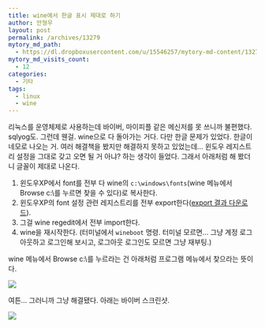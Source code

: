```yaml
---
title: wine에서 한글 표시 제대로 하기
author: 안형우
layout: post
permalink: /archives/13279
mytory_md_path:
  - https://dl.dropboxusercontent.com/u/15546257/mytory-md-content/13279-wine-font.md
mytory_md_visits_count:
  - 12
categories:
  - 기타
tags:
  - linux
  - wine
---
```

리눅스를 운영체제로 사용하는데 바이버, 마이피플 같은 메신저를 못 쓰니까 불편했다. sqlyog도. 그런데 웬걸. wine으로 다 돌아가는 거다. 다만 한글 문제가 있었다. 한글이 네모로 나오는 거. 여러 해결책을 봤지만 해결하지 못하고 있었는데&#8230; 윈도우 레지스트리 설정을 그대로 갖고 오면 될 거 아냐? 하는 생각이 들었다. 그래서 아래처럼 해 봤더니 글꼴이 제대로 나온다.

1.  윈도우XP에서 font를 전부 다 wine의 `c:\windows\fonts`(wine 메뉴에서 Browse c:&#92;를 누르면 찾을 수 있다)로 복사한다.
2.  윈도우XP의 font 설정 관련 레지스트리를 전부 export한다([export 결과 다운로드][1]).
3.  그걸 wine regedit에서 전부 import한다.
4.  wine을 재시작한다. (터미널에서 `wineboot` 명령. 터미널 모르면&#8230; 그냥 계정 로그아웃하고 로그인해 보시고, 로그아웃 로그인도 모르면 그냥 재부팅.)

wine 메뉴에서 Browse c:&#92;를 누르라는 건 아래처럼 프로그램 메뉴에서 찾으라는 뜻이다.

![][2]

여튼&#8230; 그러니까 그냥 해결됐다. 아래는 바이버 스크린샷.

![][3]

 [1]: https://mytory.net/uploads/share/font-reg.7z
 [2]: https://mytory.net/uploads/legacy/wine-browse-c.png
 [3]: https://mytory.net/uploads/legacy/wine-font.jpg